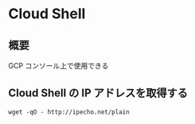 # Cloud Shell

## 概要

GCP コンソール上で使用できる

## Cloud Shell の IP アドレスを取得する

```
wget -qO - http://ipecho.net/plain
```
